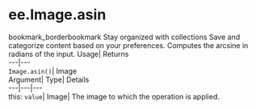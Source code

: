  
#  ee.Image.asin 
bookmark_borderbookmark Stay organized with collections  Save and categorize content based on your preferences.
Computes the arcsine in radians of the input. 
Usage| Returns  
---|---  
`Image.asin()`| Image  
Argument| Type| Details  
---|---|---  
this: `value`| Image| The image to which the operation is applied.  
